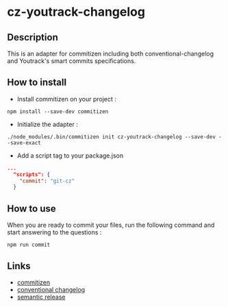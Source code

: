 # cz-youtrack-changelog

## Description

This is an adapter for commitizen including both conventional-changelog and Youtrack's smart commits specifications.

## How to install

- Install commitizen on your project :
```
npm install --save-dev commitizen
```
- Initialize the adapter :
```
./node_modules/.bin/commitizen init cz-youtrack-changelog --save-dev --save-exact
```
- Add a script tag to your package.json
```json
...
  "scripts": {
    "commit": "git-cz"
  }
```

## How to use

When you are ready to commit your files, run the following command and start answering to the questions :
```
npm run commit
```

## Links

- [commitizen](http://commitizen.github.io/cz-cli/)
- [conventional changelog](https://github.com/conventional-changelog/conventional-changelog)
- [semantic release](https://github.com/semantic-release/semantic-release)